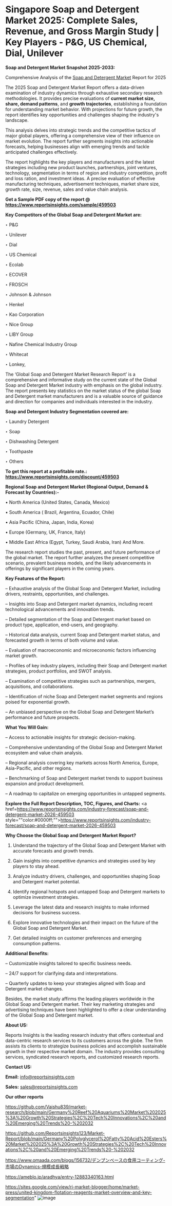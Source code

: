 # Singapore Soap and Detergent Market 2025: Complete Sales, Revenue, and Gross Margin Study | Key Players - P&G, US Chemical, Dial, Unilever

<strong>Soap and Detergent Market Snapshot 2025-2033:</strong>

Comprehensive Analysis of the <a href=https://www.reportsinsights.com/sample/459503>Soap and Detergent Market</a> Report for 2025

The 2025 Soap and Detergent Market Report offers a data-driven examination of industry dynamics through exhaustive secondary research methodologies. It provides precise evaluations of <strong>current market size, share, demand patterns</strong>, and <strong>growth trajectories</strong>, establishing a foundation for understanding market behavior. With projections for future growth, the report identifies key opportunities and challenges shaping the industry's landscape.

This analysis delves into strategic trends and the competitive tactics of major global players, offering a comprehensive view of their influence on market evolution. The report further segments insights into actionable forecasts, helping businesses align with emerging trends and tackle anticipated challenges effectively.

The report highlights the key players and manufacturers and the latest strategies including new product launches, partnerships, joint ventures, technology, segmentation in terms of region and industry competition, profit and loss ration, and investment ideas. A precise evaluation of effective manufacturing techniques, advertisement techniques, market share size, growth rate, size, revenue, sales and value chain analysis.

<strong>Get a Sample PDF copy of the report @ <a href=https://www.reportsinsights.com/sample/459503 style=color:#0000ff;>https://www.reportsinsights.com/sample/459503</a></strong>

<strong>Key Competitors of the Global Soap and Detergent Market are:</strong>

‣ P&G

‣ Unilever

‣ Dial

‣ US Chemical

‣ Ecolab

‣ ECOVER

‣ FROSCH

‣ Johnson & Johnson

‣ Henkel

‣ Kao Corporation

‣ Nice Group

‣ LIBY Group

‣ Nafine Chemical Industry Group

‣ Whitecat

‣ Lonkey,

The ‘Global Soap and Detergent Market Research Report’ is a comprehensive and informative study on the current state of the Global Soap and Detergent Market industry with emphasis on the global industry. The report presents key statistics on the market status of the global Soap and Detergent market manufacturers and is a valuable source of guidance and direction for companies and individuals interested in the industry.

<strong>Soap and Detergent Industry Segmentation covered are:</strong>

‣ Laundry Detergent

‣ Soap

‣ Dishwashing Detergent

‣ Toothpaste

‣ Others

<strong>To get this report at a profitable rate.: <a href=https://www.reportsinsights.com/discount/459503 style=color:#0000ff;>https://www.reportsinsights.com/discount/459503</a></strong>

<strong>Regional Soap and Detergent Market (Regional Output, Demand &amp; Forecast by Countries):-</strong>

• North America (United States, Canada, Mexico)

• South America ( Brazil, Argentina, Ecuador, Chile)

• Asia Pacific (China, Japan, India, Korea)

• Europe (Germany, UK, France, Italy)

• Middle East Africa (Egypt, Turkey, Saudi Arabia, Iran) And More.

The research report studies the past, present, and future performance of the global market. The report further analyzes the present competitive scenario, prevalent business models, and the likely advancements in offerings by significant players in the coming years.

<strong>Key Features of the Report:</strong>

– Exhaustive analysis of the Global Soap and Detergent Market, including drivers, restraints, opportunities, and challenges.

– Insights into Soap and Detergent market dynamics, including recent technological advancements and innovation trends.

– Detailed segmentation of the Soap and Detergent market based on product type, application, end-users, and geography.

– Historical data analysis, current Soap and Detergent market status, and forecasted growth in terms of both volume and value.

– Evaluation of macroeconomic and microeconomic factors influencing market growth.

– Profiles of key industry players, including their Soap and Detergent market strategies, product portfolios, and SWOT analysis.

– Examination of competitive strategies such as partnerships, mergers, acquisitions, and collaborations.

– Identification of niche Soap and Detergent market segments and regions poised for exponential growth.

– An unbiased perspective on the Global Soap and Detergent Market’s performance and future prospects.

<strong>What You Will Gain:</strong>

– Access to actionable insights for strategic decision-making.

– Comprehensive understanding of the Global Soap and Detergent Market ecosystem and value chain analysis.

– Regional analysis covering key markets across North America, Europe, Asia-Pacific, and other regions.

– Benchmarking of Soap and Detergent market trends to support business expansion and product development.

– A roadmap to capitalize on emerging opportunities in untapped segments.

<strong>Explore the Full Report Description, TOC, Figures, and Charts:</strong>
<a href=https://www.reportsinsights.com/industry-forecast/soap-and-detergent-market-2026-459503 style=""color:#0000ff;"">https://www.reportsinsights.com/industry-forecast/soap-and-detergent-market-2026-459503</a>

<strong>Why Choose the Global Soap and Detergent Market Report?</strong>

1. Understand the trajectory of the Global Soap and Detergent Market with accurate forecasts and growth trends.

2. Gain insights into competitive dynamics and strategies used by key players to stay ahead.

3. Analyze industry drivers, challenges, and opportunities shaping Soap and Detergent market potential.

4. Identify regional hotspots and untapped Soap and Detergent markets to optimize investment strategies.

5. Leverage the latest data and research insights to make informed decisions for business success.

6. Explore innovative technologies and their impact on the future of the Global Soap and Detergent Market.

7. Get detailed insights on customer preferences and emerging consumption patterns.

<strong>Additional Benefits:</strong>

– Customizable insights tailored to specific business needs.

– 24/7 support for clarifying data and interpretations.

– Quarterly updates to keep your strategies aligned with Soap and Detergent market changes.

Besides, the market study affirms the leading players worldwide in the Global Soap and Detergent market. Their key marketing strategies and advertising techniques have been highlighted to offer a clear understanding of the Global Soap and Detergent market.

<strong><strong>About US</strong>:</strong>

Reports Insights is the leading research industry that offers contextual and data-centric research services to its customers across the globe. The firm assists its clients to strategize business policies and accomplish sustainable growth in their respective market domain. The industry provides consulting services, syndicated research reports, and customized research reports.

<strong>Contact US:</strong>

<p class=><b>Email:</b> <a href=mailto:info@reportsinsights.com>info@reportsinsights.com</a></p>
<p class=><b>Sales:</b> <a href=mailto:sales@reportsinsights.com>sales@reportsinsights.com</a></p>

<strong>Our other reports</strong>

<a href=https://github.com/Vaishu839/market-research/blob/main/Germany%20Reef%20Aquariums%20Market%202025%3A%20Growth%20Strategies%2C%20Tech%20Innovations%2C%20and%20Emerging%20Trends%20-%202032>https://github.com/Vaishu839/market-research/blob/main/Germany%20Reef%20Aquariums%20Market%202025%3A%20Growth%20Strategies%2C%20Tech%20Innovations%2C%20and%20Emerging%20Trends%20-%202032</a>

<a href=https://github.com/Reportsinsights123/Market-Report/blob/main/Germany%20Polyglycerol%20Fatty%20Acid%20Esters%20Market%202025%3A%20Growth%20Strategies%2C%20Tech%20Innovations%2C%20and%20Emerging%20Trends%20-%202032>https://github.com/Reportsinsights123/Market-Report/blob/main/Germany%20Polyglycerol%20Fatty%20Acid%20Esters%20Market%202025%3A%20Growth%20Strategies%2C%20Tech%20Innovations%2C%20and%20Emerging%20Trends%20-%202032</a>

<a href=https://www.omaada.com/blogs/156732/デンプンベースの食用コーティング-市場のDynamics-規模成長戦略>https://www.omaada.com/blogs/156732/デンプンベースの食用コーティング-市場のDynamics-規模成長戦略</a>

<a href=https://ameblo.jp/aradhya/entry-12883340163.html>https://ameblo.jp/aradhya/entry-12883340163.html</a>

<a href=https://sites.google.com/view/ri-market-blogger/home/market-press/united-kingdom-flotation-reagents-market-overview-and-key-segmentation>https://sites.google.com/view/ri-market-blogger/home/market-press/united-kingdom-flotation-reagents-market-overview-and-key-segmentation</a>"
![image](https://github.com/user-attachments/assets/47592d17-e968-4c6f-8fe5-5e588dc3c5f6)
